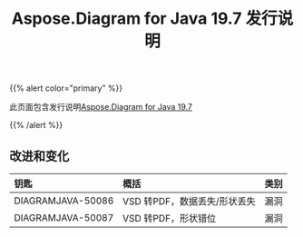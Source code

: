﻿---
title: Aspose.Diagram for Java 19.7 发行说明
type: docs
weight: 60
url: /zh/java/aspose-diagram-for-java-19-7-release-notes/
---
{{% alert color="primary" %}} 

此页面包含发行说明[Aspose.Diagram for Java 19.7](https://docs.aspose.com/diagram/java/aspose-diagram-for-java-19-7-release-notes/)

{{% /alert %}} 
## **改进和变化**

|**钥匙**|**概括**|**类别**|
|:- |:- |:- |
|DIAGRAMJAVA-50086|VSD 转PDF，数据丢失/形状丢失|漏洞|
|DIAGRAMJAVA-50087|VSD 转PDF，形状错位|漏洞|

